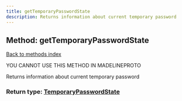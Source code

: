 ```yaml
---
title: getTemporaryPasswordState
description: Returns information about current temporary password
---
```

## Method: getTemporaryPasswordState  
[Back to methods index](index.md)


YOU CANNOT USE THIS METHOD IN MADELINEPROTO


Returns information about current temporary password



### Return type: [TemporaryPasswordState](../types/TemporaryPasswordState.md)

